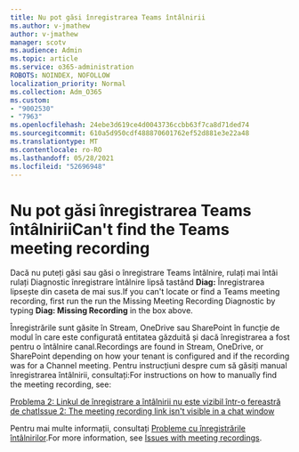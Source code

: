```yaml
---
title: Nu pot găsi înregistrarea Teams întâlnirii
ms.author: v-jmathew
author: v-jmathew
manager: scotv
ms.audience: Admin
ms.topic: article
ms.service: o365-administration
ROBOTS: NOINDEX, NOFOLLOW
localization_priority: Normal
ms.collection: Adm_O365
ms.custom:
- "9002530"
- "7963"
ms.openlocfilehash: 24ebe3d619ce4d0043736ccbb63f7ca8d71ded74
ms.sourcegitcommit: 610a5d950cdf488870601762ef52d881e3e22a48
ms.translationtype: MT
ms.contentlocale: ro-RO
ms.lasthandoff: 05/28/2021
ms.locfileid: "52696948"
---
```

# <a name="cant-find-the-teams-meeting-recording"></a><span data-ttu-id="02d6e-102">Nu pot găsi înregistrarea Teams întâlnirii</span><span class="sxs-lookup"><span data-stu-id="02d6e-102">Can't find the Teams meeting recording</span></span>

<span data-ttu-id="02d6e-103">Dacă nu puteți găsi sau găsi o înregistrare Teams întâlnire, rulați mai întâi rulați Diagnostic înregistrare întâlnire lipsă tastând **Diag:** Înregistrarea lipsește din caseta de mai sus.</span><span class="sxs-lookup"><span data-stu-id="02d6e-103">If you can't locate or find a Teams meeting recording, first run the run the Missing Meeting Recording Diagnostic by typing **Diag: Missing Recording** in the box above.</span></span> 

<span data-ttu-id="02d6e-104">Înregistrările sunt găsite în Stream, OneDrive sau SharePoint în funcție de modul în care este configurată entitatea găzduită și dacă înregistrarea a fost pentru o întâlnire canal.</span><span class="sxs-lookup"><span data-stu-id="02d6e-104">Recordings are found in Stream, OneDrive, or SharePoint depending on how your tenant is configured and if the recording was for a Channel meeting.</span></span> <span data-ttu-id="02d6e-105">Pentru instrucțiuni despre cum să găsiți manual înregistrarea întâlnirii, consultați:</span><span class="sxs-lookup"><span data-stu-id="02d6e-105">For instructions on how to manually find the meeting recording, see:</span></span> 

[<span data-ttu-id="02d6e-106">Problema 2: Linkul de înregistrare a întâlnirii nu este vizibil într-o fereastră de chat</span><span class="sxs-lookup"><span data-stu-id="02d6e-106">Issue 2: The meeting recording link isn't visible in a chat window</span></span>](/microsoftteams/troubleshoot/meetings/troubleshoot-meeting-recording-issues#issue-2-the-meeting-recording-link-isnt-visible-in-a-chat-window)

<span data-ttu-id="02d6e-107">Pentru mai multe informații, consultați [Probleme cu înregistrările întâlnirilor](/microsoftteams/troubleshoot/meetings/troubleshoot-meeting-recording-issues).</span><span class="sxs-lookup"><span data-stu-id="02d6e-107">For more information, see [Issues with meeting recordings](/microsoftteams/troubleshoot/meetings/troubleshoot-meeting-recording-issues).</span></span>
